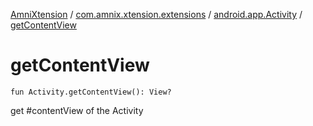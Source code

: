 [AmniXtension](../../index.md) / [com.amnix.xtension.extensions](../index.md) / [android.app.Activity](index.md) / [getContentView](./get-content-view.md)

# getContentView

`fun Activity.getContentView(): View?`

get #contentView of the Activity

